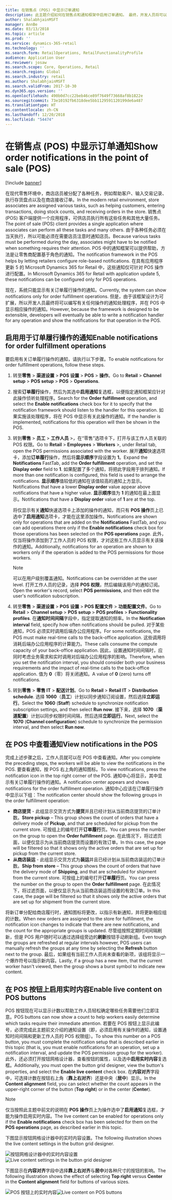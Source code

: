 ```yaml
---
title: 在销售点 (POS) 中显示订单通知
description: 此主题介绍如何在销售点和通知框架中启用订单通知。 最终，开发人员将可以将这些通知延伸到订单履行操作之外的操作。
author: ShalabhjainMSFT
manager: AnnBe
ms.date: 03/13/2018
ms.topic: article
ms.prod: ''
ms.service: dynamics-365-retail
ms.technology: ''
ms.search.form: RetailOperations, RetailFunctionalityProfile
audience: Application User
ms.reviewer: josaw
ms.search.scope: Core, Operations, Retail
ms.search.region: Global
ms.search.industry: retail
ms.author: ShalabhjainMSFT
ms.search.validFrom: 2017-10-30
ms.dyn365.ops.version: ''
ms.openlocfilehash: 490b0d7cc22beb46ce89f7649f73668af8b1822e
ms.sourcegitcommit: 73e10192fb6318dee5bb1129591120199de6a487
ms.translationtype: HT
ms.contentlocale: zh-CN
ms.lasthandoff: 12/20/2018
ms.locfileid: "54474"
---
```

# <a name="show-order-notifications-in-the-point-of-sale-pos"></a><span data-ttu-id="7e92e-104">在销售点 (POS) 中显示订单通知</span><span class="sxs-lookup"><span data-stu-id="7e92e-104">Show order notifications in the point of sale (POS)</span></span>

[!include [banner](includes/banner.md)]

<span data-ttu-id="7e92e-105">在现代零售环境中，商店店员被分配了各种任务，例如帮助客户、输入交易记录、执行存货盘点以及在商店接收订单。</span><span class="sxs-lookup"><span data-stu-id="7e92e-105">In the modern retail environment, store associates are assigned various tasks, such as helping customers, entering transactions, doing stock counts, and receiving orders in the store.</span></span> <span data-ttu-id="7e92e-106">销售点 (POS) 客户端提供一个应用程序，可供店员执行所有这些任务和其他大量任务。</span><span class="sxs-lookup"><span data-stu-id="7e92e-106">The point of sale (POS) client provides a single application where associates can perform all these tasks and many others.</span></span> <span data-ttu-id="7e92e-107">由于各种任务必须在当天执行，所以可能必须在需要店员注意时通知店员。</span><span class="sxs-lookup"><span data-stu-id="7e92e-107">Because various tasks must be performed during the day, associates might have to be notified when something requires their attention.</span></span> <span data-ttu-id="7e92e-108">POS 中的通知框架可以提供帮助，方法是让零售商配置基于角色的通知。</span><span class="sxs-lookup"><span data-stu-id="7e92e-108">The notification framework in the POS helps by letting retailers configure role-based notifications.</span></span> <span data-ttu-id="7e92e-109">在具有应用程序更新 5 的 Microsoft Dynamics 365 for Retail 中，这些通知仅可针对 POS 操作进行配置。</span><span class="sxs-lookup"><span data-stu-id="7e92e-109">In Microsoft Dynamics 365 for Retail with application update 5, these notifications can be configured only for POS operations.</span></span>

<span data-ttu-id="7e92e-110">现在，系统只能显示有关订单履行操作的通知。</span><span class="sxs-lookup"><span data-stu-id="7e92e-110">Currently, the system can show notifications only for order fulfillment operations.</span></span> <span data-ttu-id="7e92e-111">但是，由于该框架设计为可扩展，所以开发人员最终将可以编写有关任何操作的通知处理程序，并在 POS 中显示相应操作的通知。</span><span class="sxs-lookup"><span data-stu-id="7e92e-111">However, because the framework is designed to be extensible, developers will eventually be able to write a notification handler for any operation and show the notifications for that operation in the POS.</span></span>

## <a name="enable-notifications-for-order-fulfillment-operations"></a><span data-ttu-id="7e92e-112">启用用于订单履行操作的通知</span><span class="sxs-lookup"><span data-stu-id="7e92e-112">Enable notifications for order fulfillment operations</span></span>

<span data-ttu-id="7e92e-113">要启用有关订单履行操作的通知，请执行以下步骤。</span><span class="sxs-lookup"><span data-stu-id="7e92e-113">To enable notifications for order fulfillment operations, follow these steps.</span></span>

1. <span data-ttu-id="7e92e-114">转至**零售** &gt; **渠道设置** &gt; **POS 设置** &gt; **POS** &gt; **操作**。</span><span class="sxs-lookup"><span data-stu-id="7e92e-114">Go to **Retail** &gt; **Channel setup** &gt; **POS setup** &gt; **POS** &gt; **Operations**.</span></span>
2. <span data-ttu-id="7e92e-115">搜索**订单履行**操作，然后为其选中**启用通知**复选框，以便指定通知框架应针对此操作侦听处理程序。</span><span class="sxs-lookup"><span data-stu-id="7e92e-115">Search for the **Order fulfillment** operation, and select the **Enable notifications** check box for it to specify that the notification framework should listen to the handler for this operation.</span></span> <span data-ttu-id="7e92e-116">如果实施该处理程序，将在 POS 中显示有关此操作的通知。</span><span class="sxs-lookup"><span data-stu-id="7e92e-116">If the handler is implemented, notifications for this operation will then be shown in the POS.</span></span>
3. <span data-ttu-id="7e92e-117">转到**零售** &gt; **员工** &gt; **工作人员** &gt;，在“零售”选项卡下，打开与该工作人员关联的 POS 权限。</span><span class="sxs-lookup"><span data-stu-id="7e92e-117">Go to **Retail** &gt; **Employees** &gt; **Workers** &gt;, under Retail tab, open the POS permissions associated with the worker.</span></span> <span data-ttu-id="7e92e-118">展开**通知**快速选项卡，添加**订单履行**操作，然后将**显示顺序**字段设置为 **1**。</span><span class="sxs-lookup"><span data-stu-id="7e92e-118">Expand the **Notifications** FastTab, add the **Order fulfillment** operation, and set the **Display order** field to **1**.</span></span> <span data-ttu-id="7e92e-119">如果配置了多个通知，将把此字段用于排列通知。</span><span class="sxs-lookup"><span data-stu-id="7e92e-119">If more than one notification is configured, this field is used to arrange the notifications.</span></span> <span data-ttu-id="7e92e-120">**显示顺序**值较低的通知在该值较高的通知上方显示。</span><span class="sxs-lookup"><span data-stu-id="7e92e-120">Notifications that have a lower **Display order** value appear above notifications that have a higher value.</span></span> <span data-ttu-id="7e92e-121">**显示顺序**值为 **1** 的通知在最上面显示。</span><span class="sxs-lookup"><span data-stu-id="7e92e-121">Notifications that have a **Display order** value of **1** are at the top.</span></span>

    <span data-ttu-id="7e92e-122">将仅显示有关**通知**快速选项卡上添加的操作的通知，而只有 **POS 操作**页上已选中了**启用通知**选项卡，才能在这里添加操作。</span><span class="sxs-lookup"><span data-stu-id="7e92e-122">Notifications are shown only for operations that are added on the **Notifications** FastTab, and you can add operations there only if the **Enable notifications** check box for those operations has been selected on the **POS operations** page.</span></span> <span data-ttu-id="7e92e-123">此外，仅当将操作添加到了工作人员的 POS 权限，才对这些工作人员显示有关该操作的通知。</span><span class="sxs-lookup"><span data-stu-id="7e92e-123">Additionally, notifications for an operation are shown to workers only if the operation is added to the POS permissions for those workers.</span></span>

    > [!NOTE]
    > <span data-ttu-id="7e92e-124">可以在用户级别覆盖通知。</span><span class="sxs-lookup"><span data-stu-id="7e92e-124">Notifications can be overridden at the user level.</span></span> <span data-ttu-id="7e92e-125">打开工作人员的记录，选择 **POS 权限**，然后编辑该用户的通知订阅。</span><span class="sxs-lookup"><span data-stu-id="7e92e-125">Open the worker's record, select **POS permissions**, and then edit the user's notification subscription.</span></span>

4. <span data-ttu-id="7e92e-126">转至**零售** &gt; **渠道设置** &gt; **POS 设置** &gt; **POS 配置文件** &gt; **功能配置文件**。</span><span class="sxs-lookup"><span data-stu-id="7e92e-126">Go to **Retail** &gt; **Channel setup** &gt; **POS setup** &gt; **POS profiles** &gt; **Functionality profiles**.</span></span> <span data-ttu-id="7e92e-127">在**通知时间间隔**字段中，指定提取通知的频率。</span><span class="sxs-lookup"><span data-stu-id="7e92e-127">In the **Notification interval** field, specify how often notifications should be pulled.</span></span> <span data-ttu-id="7e92e-128">对于某些通知，POS 必须实时调用后端办公应用程序。</span><span class="sxs-lookup"><span data-stu-id="7e92e-128">For some notifications, the POS must make real-time calls to the back-office application.</span></span> <span data-ttu-id="7e92e-129">这些调用将消耗后端办公应用程序的计算能力。</span><span class="sxs-lookup"><span data-stu-id="7e92e-129">These calls consume the compute capacity of your back-office application.</span></span> <span data-ttu-id="7e92e-130">因此，设置通知时间间隔时，应同时考虑业务需求和实时调用对后端办公应用程序的影响。</span><span class="sxs-lookup"><span data-stu-id="7e92e-130">Therefore, when you set the notification interval, you should consider both your business requirements and the impact of real-time calls to the back-office application.</span></span> <span data-ttu-id="7e92e-131">值为 **0**（零）将关闭通知。</span><span class="sxs-lookup"><span data-stu-id="7e92e-131">A value of **0** (zero) turns off notifications.</span></span>
5. <span data-ttu-id="7e92e-132">转到**零售** &gt; **零售 IT** &gt; **配送计划**。</span><span class="sxs-lookup"><span data-stu-id="7e92e-132">Go to **Retail** &gt; **Retail IT** &gt; **Distribution schedule**.</span></span> <span data-ttu-id="7e92e-133">选择 **1060**（**员工**）计划以同步通知订阅设置，然后选择**立即运行**。</span><span class="sxs-lookup"><span data-stu-id="7e92e-133">Select the **1060** (**Staff**) schedule to synchronize notification subscription settings, and then select **Run now**.</span></span> <span data-ttu-id="7e92e-134">接下来，选择 **1070**（**渠道配置**）计划以同步权限时间间隔，然后选择**立即运行**。</span><span class="sxs-lookup"><span data-stu-id="7e92e-134">Next, select the **1070** (**Channel configuration**) schedule to synchronize the permission interval, and then select **Run now**.</span></span>

## <a name="view-notifications-in-the-pos"></a><span data-ttu-id="7e92e-135">在 POS 中查看通知</span><span class="sxs-lookup"><span data-stu-id="7e92e-135">View notifications in the POS</span></span>

<span data-ttu-id="7e92e-136">完成上述步骤之后，工作人员就可以在 POS 中查看通知。</span><span class="sxs-lookup"><span data-stu-id="7e92e-136">After you complete the preceding steps, the workers will be able to view the notifications in the POS.</span></span> <span data-ttu-id="7e92e-137">要查看通知，按 POS 右上角的通知图标。</span><span class="sxs-lookup"><span data-stu-id="7e92e-137">To view notifications, press the notification icon in the top right corner of the POS.</span></span> <span data-ttu-id="7e92e-138">通知中心将显示，其中显示有关订单履行操作的通知。</span><span class="sxs-lookup"><span data-stu-id="7e92e-138">A notification center appears and shows notifications for the order fulfillment operation.</span></span> <span data-ttu-id="7e92e-139">通知中心应该在订单履行操作中显示以下组：</span><span class="sxs-lookup"><span data-stu-id="7e92e-139">The notification center should show the following groups in the order fulfillment operation:</span></span>

- <span data-ttu-id="7e92e-140">**商店提货** - 此组显示交货方式为**提货**并且已经计划从当前商店提货的订单计数。</span><span class="sxs-lookup"><span data-stu-id="7e92e-140">**Store pickup** – This group shows the count of orders that have a delivery mode of **Pickup**, and that are scheduled for pickup from the current store.</span></span> <span data-ttu-id="7e92e-141">可按组上的编号打开**订单履行**页。</span><span class="sxs-lookup"><span data-stu-id="7e92e-141">You can press the number on the group to open the **Order fulfillment** page.</span></span> <span data-ttu-id="7e92e-142">在此情况下，将过滤页面，以便仅显示为从当前商店提货而设置的有效订单。</span><span class="sxs-lookup"><span data-stu-id="7e92e-142">In this case, the page will be filtered so that it shows only the active orders that are set up for pickup from the current store.</span></span>
- <span data-ttu-id="7e92e-143">**从商店装运** - 此组显示交货方式为**装运**并且已经计划从当前商店装运的订单计数。</span><span class="sxs-lookup"><span data-stu-id="7e92e-143">**Ship from store** – This group shows the count of orders that have the delivery mode of **Shipping**, and that are scheduled for shipment from the current store.</span></span> <span data-ttu-id="7e92e-144">可按组上的编号打开**订单履行**页。</span><span class="sxs-lookup"><span data-stu-id="7e92e-144">You can press the number on the group to open the **Order fulfillment** page.</span></span> <span data-ttu-id="7e92e-145">在此情况下，将过滤页面，以便仅显示为从当前商店装运而设置的有效订单。</span><span class="sxs-lookup"><span data-stu-id="7e92e-145">In this case, the page will be filtered so that it shows only the active orders that are set up for shipment from the current store.</span></span>

<span data-ttu-id="7e92e-146">将新订单分配给商店履行时，通知图标将更改，以指示有新通知，并将更新相应组的计数。</span><span class="sxs-lookup"><span data-stu-id="7e92e-146">When new orders are assigned to the store for fulfillment, the notification icon changes to indicate that there are new notifications, and the count for the appropriate groups is updated.</span></span> <span data-ttu-id="7e92e-147">尽管组按照定期时间间隔刷新，但是 POS 用户随时可以通过选择组旁边的**刷新**按钮手动刷新组。</span><span class="sxs-lookup"><span data-stu-id="7e92e-147">Even tough the groups are refreshed at regular intervals however, POS users can manually refresh the groups at any time by selecting the **Refresh** button next to the group.</span></span> <span data-ttu-id="7e92e-148">最后，如果组有当前工作人员尚未查看的新项，该组将显示一个爆炸符号以指示新内容。</span><span class="sxs-lookup"><span data-stu-id="7e92e-148">Lastly, if a group has a new item, that the current worker hasn't viewed, then the group shows a burst symbol to indicate new content.</span></span>

## <a name="enable-live-content-on-pos-buttons"></a><span data-ttu-id="7e92e-149">在 POS 按钮上启用实时内容</span><span class="sxs-lookup"><span data-stu-id="7e92e-149">Enable live content on POS buttons</span></span>

<span data-ttu-id="7e92e-150">POS 按钮现在可以显示计数以帮助工作人员轻松确定哪些任务需要他们立即注意。</span><span class="sxs-lookup"><span data-stu-id="7e92e-150">POS buttons can now show a count to help workers easily determine which tasks require their immediate attention.</span></span> <span data-ttu-id="7e92e-151">若要在 POS 按钮上显示此编号，必须完成此主题前文介绍的通知设置（即，必须启用有关操作的通知，设置通知时间间隔和更新工作人员的 POS 权限组）。</span><span class="sxs-lookup"><span data-stu-id="7e92e-151">To show this number on a POS button, you must complete the notification setup that is described earlier in this topic (that is, you must enable notifications for an operation, set up a notification interval, and update the POS permission group for the worker).</span></span> <span data-ttu-id="7e92e-152">此外，还必须打开按钮网格设计器，查看按钮的属性，以及选中**启用实时内容**复选框。</span><span class="sxs-lookup"><span data-stu-id="7e92e-152">Additionally, you must open the button grid designer, view the button's properties, and select the **Enable live content** check box.</span></span> <span data-ttu-id="7e92e-153">在**内容对齐**字段中，可选择计数在按钮右上角（**靠上右对齐**）还是中央（**居中**）显示。</span><span class="sxs-lookup"><span data-stu-id="7e92e-153">In the **Content alignment** field, you can select whether the count appears in the upper-right corner of the button (**Top right**) or in the center (**Center**).</span></span>

> [!NOTE]
> <span data-ttu-id="7e92e-154">仅当按照此主题中前文的说明在 **POS 操作**页上为操作选中了**启用通知**复选框，才能为操作启用实时内容。</span><span class="sxs-lookup"><span data-stu-id="7e92e-154">The live content can be enabled for operations only if the **Enable notifications** check box has been selected for them on the **POS operations** page, as described earlier in this topic.</span></span>

<span data-ttu-id="7e92e-155">下图显示按钮网格设计器中的实时内容设置。</span><span class="sxs-lookup"><span data-stu-id="7e92e-155">The following illustration shows the live content settings in the button grid designer.</span></span>

<span data-ttu-id="7e92e-156">![按钮网格设计器中的实时内容设置](./media/ButtonGridDesigner.png "按钮网格设计器中的实时内容设置")</span><span class="sxs-lookup"><span data-stu-id="7e92e-156">![Live content settings in the button grid designer](./media/ButtonGridDesigner.png "Live content settings in the button grid designer")</span></span>

<span data-ttu-id="7e92e-157">下图显示在**内容对齐**字段中选择**靠上右对齐**与**居中**对各种尺寸的按钮的影响。</span><span class="sxs-lookup"><span data-stu-id="7e92e-157">The following illustration shows the effect of selecting **Top right** versus **Center** in the **Content alignment** field for buttons of various sizes.</span></span>

<span data-ttu-id="7e92e-158">![POS 按钮上的实时内容](./media/ButtonsWithLiveContent.png "POS 按钮上的实时内容")</span><span class="sxs-lookup"><span data-stu-id="7e92e-158">![Live content on POS buttons](./media/ButtonsWithLiveContent.png "Live content on POS buttons")</span></span>
